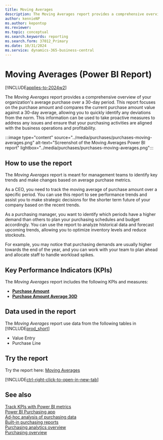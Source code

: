 ```yaml
---
title: Moving Averages
description: The Moving Averages report provides a comprehensive overview of your organization's average purchase over a 30-day period.
author: kennieNP
ms.author: kepontop
ms.reviewer:
ms.topic: conceptual
ms.search.keywords: reporting
ms.search.form: 37012_Primary
ms.date: 10/31/2024
ms.service: dynamics-365-business-central
---
```

# Moving Averages (Power BI Report)

[!INCLUDE[applies-to-2024w2](includes/applies-to-2024w2.md)]

The *Moving Averages* report provides a comprehensive overview of your organization's average purchase over a 30-day period. This report focuses on the purchase amount and compares the current purchase amount value against a 30-day average, allowing you to quickly identify any deviations from the norm. This information can be used to take proactive measures to address any issues and ensure that your purchasing activities are aligned with the business operations and profitability.

:::image type="content" source="../media/purchases/purchases-moving-averages.png" alt-text="Screenshot of the Moving Averages Power BI report" lightbox="../media/purchases/purchases-moving-averages.png":::

## How to use the report

The *Moving Averages* report is meant for management teams to identify key trends and make changes based on average purchase metrics.

As a CEO, you need to track the moving average of purchase amount over a specific period. You can use this report to see performance trends and assist you to make strategic decisions for the shorter term future of your company based on the recent trends.
   
As a purchasing manager, you want to identify which periods have a higher demand than others to plan your purchasing schedules and budget accordingly. You can use the report to analyze historical data and forecast upcoming trends, allowing you to optimize inventory levels and reduce stockouts.

For example, you may notice that purchasing demands are usually higher towards the end of the year, and you can work with your team to plan ahead and allocate staff to handle workload spikes.

## Key Performance Indicators (KPIs)

The *Moving Averages* report includes the following KPIs and measures: 

- [**Purchase Amount**](####)
- [**Purchase Amount Average 30D**](####)

## Data used in the report

The *Moving Averages* report use data from the following tables in [!INCLUDE[prod_short](includes/prod_short.md)]

- Value Entry
- Purchase Line

## Try the report

Try the report here: [Moving Averages](https://businesscentral.dynamics.com?page=37012)

[!INCLUDE[ctrl-right-click-to-open-in-new-tab](includes/ctrl-right-click-to-open-in-new-tab.md)]

## See also

[Track KPIs with Power BI metrics](track-kpis-with-power-bi-metrics.md)   
[Power BI Purchasing app](purchases-powerbi-app.md)  
[Ad-hoc analysis of purchasing data](ad-hoc-analysis-purchasing.md)   
[Built-in purchasing reports](purchase-reports.md)  
[Purchasing analytics overview](purchasing-analytics-overview.md)   
[Purchasing overview](purchasing-manage-purchasing.md)  